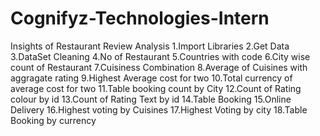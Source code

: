 # Cognifyz-Technologies-Intern

Insights of Restaurant Review Analysis
1.Import Libraries
2.Get Data
3.DataSet Cleaning
4.No of Restaurant
5.Countries with code
6.City wise count of Restaurant
7.Cuisiness Combination
8.Average of Cuisines with aggragate rating
9.Highest Average cost for two
10.Total currency of average cost for two
11.Table booking count by City
12.Count of Rating colour by id
13.Count of Rating Text by id
14.Table Booking
15.Online Delivery
16.Highest voting by Cuisines
17.Highest Voting by city
18.Table Booking by currency

